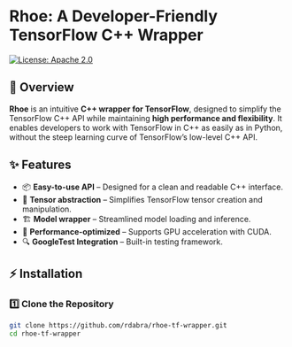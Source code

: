 # Rhoe: A Developer-Friendly TensorFlow C++ Wrapper

[![License: Apache 2.0](https://img.shields.io/badge/license-Apache%202.0-blue.svg)](LICENSE)

## 📝 Overview

**Rhoe** is an intuitive **C++ wrapper for TensorFlow**, designed to simplify the TensorFlow C++ API while maintaining **high performance and flexibility**. It enables developers to work with TensorFlow in C++ as easily as in Python, without the steep learning curve of TensorFlow’s low-level C++ API.

## ✨ Features

- 📦 **Easy-to-use API** – Designed for a clean and readable C++ interface.
- 🔧 **Tensor abstraction** – Simplifies TensorFlow tensor creation and manipulation.
- 🏗 **Model wrapper** – Streamlined model loading and inference.
- 🚀 **Performance-optimized** – Supports GPU acceleration with CUDA.
- 🔍 **GoogleTest Integration** – Built-in testing framework.

## ⚡ Installation

### **1️⃣ Clone the Repository**

```sh
git clone https://github.com/rdabra/rhoe-tf-wrapper.git
cd rhoe-tf-wrapper
